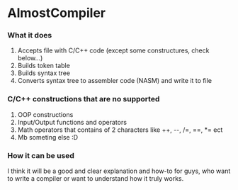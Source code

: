 # AlmostCompiler
 
### What it does 
1. Accepts file with C/C++ code (except some constructures, check below...)
2. Builds token table
3. Builds syntax tree
4. Converts syntax tree to assembler code (NASM) and write it to file

### C/C++ constructions that are no supported
1. OOP constructions
2. Input/Output functions and operators
3. Math operators that contains of 2 characters like ++, --, /=, ==, *= ect
4. Mb someting else :D

### How it can be used
I think it will be a good and clear explanation and how-to for guys, who want to write a compiler or want to understand how it truly works.
